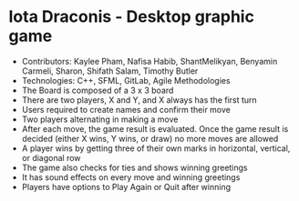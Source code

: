 # Iota Draconis - Desktop graphic game
- Contributors: Kaylee Pham, Nafisa Habib, ShantMelikyan, Benyamin Carmeli, Sharon, Shifath Salam, Timothy Butler
- Technologies: C++, SFML, GitLab, Agile Methodologies
- The Board is composed of a 3 x 3 board
- There are two players, X and Y, and X always has the first turn
- Users required to create names and confirm their move
- Two players alternating in making a move
- After each move, the game result is evaluated. Once the game result is decided (either X wins, Y wins, or draw) no more moves are allowed
- A player wins by getting three of their own marks in horizontal, vertical, or diagonal row
- The game also checks for ties and shows winning greetings
- It has sound effects on every move and winning greetings
- Players have options to Play Again or Quit after winning
